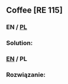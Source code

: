 ## Coffee [RE 115]

>

### EN / [PL](#rozwiązanie)

### Solution:

### [EN](#solution) / PL

### Rozwiązanie:
